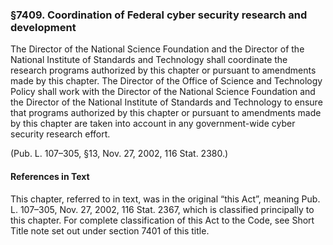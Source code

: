 ### §7409. Coordination of Federal cyber security research and development ###

The Director of the National Science Foundation and the Director of the National Institute of Standards and Technology shall coordinate the research programs authorized by this chapter or pursuant to amendments made by this chapter. The Director of the Office of Science and Technology Policy shall work with the Director of the National Science Foundation and the Director of the National Institute of Standards and Technology to ensure that programs authorized by this chapter or pursuant to amendments made by this chapter are taken into account in any government-wide cyber security research effort.

(Pub. L. 107–305, §13, Nov. 27, 2002, 116 Stat. 2380.)

#### References in Text ####

This chapter, referred to in text, was in the original “this Act”, meaning Pub. L. 107–305, Nov. 27, 2002, 116 Stat. 2367, which is classified principally to this chapter. For complete classification of this Act to the Code, see Short Title note set out under section 7401 of this title.